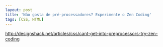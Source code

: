 ```yaml
---
layout: post
title: 'Não gosta de pré-processadores? Experimente o Zen Coding'
tags: [CSS, HTML]
---
```


<http://designshack.net/articles/css/cant-get-into-preprocessors-try-zen-coding>
